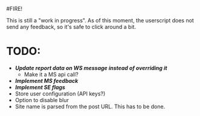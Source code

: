 #FIRE!

This is still a "work in progress". As of this moment, the userscript does not send any feedback, so it's safe to click around a bit.

# TODO:
* ___Update report data on WS message instead of overriding it___
  *  Make it a MS api call?
* ___Implement MS feedback___
* ___Implement SE flags___
* Store user configuration (API keys?)
* Option to disable blur
* Site name is parsed from the post URL. This has to be done.
